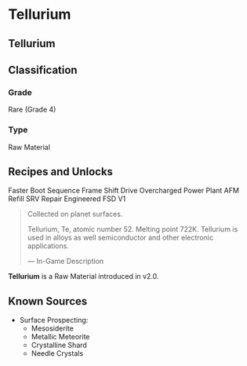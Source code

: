 # Tellurium
##  Tellurium

		

## Classification

### Grade

Rare (Grade 4)

### Type

Raw Material

## Recipes and Unlocks

Faster Boot Sequence Frame Shift Drive
 Overcharged Power Plant
 AFM Refill
 SRV Repair
Engineered FSD V1

> 
> 
> Collected on planet surfaces.
> 
> Tellurium, Te, atomic number 52. Melting point 722K. Tellurium is used in alloys as well semiconductor and other electronic applications.
> 
> 
> — In-Game Description
> 

**Tellurium** is a Raw Material introduced in v2.0.

## Known Sources

- Surface Prospecting:
    - Mesosiderite
    - Metallic Meteorite
    - Crystalline Shard
    - Needle Crystals